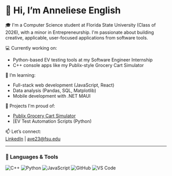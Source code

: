 # 👋 Hi, I’m Anneliese English

🎓 I'm a Computer Science student at Florida State University (Class of 2026), with a minor in Entrepreneurship. I'm passionate about building creative, applicable, user-focused applications from software tools.

💻 Currently working on:
- Python-based EV testing tools at my Software Engineer Internship
- C++ console apps like my Publix-style Grocery Cart Simulator

🌱 I’m learning:
- Full-stack web development (JavaScript, React)
- Data analysis (Pandas, SQL, Matplotlib)
- Mobile development with .NET MAUI

🚀 Projects I'm proud of:
- [Publix Grocery Cart Simulator](https://github.com/YOUR-USERNAME/PUBLIX-REPO)
- [EV Test Automation Scripts (Python)

📫 Let’s connect:  
[LinkedIn](https://www.linkedin.com/in/anneliese-english-5876812b8/) | ave23@fsu.edu

---

### 🔧 Languages & Tools

![C++](https://img.shields.io/badge/C++-00599C?style=flat&logo=c%2B%2B&logoColor=white)
![Python](https://img.shields.io/badge/Python-FFD43B?style=flat&logo=python&logoColor=blue)
![JavaScript](https://img.shields.io/badge/JavaScript-F7DF1E?style=flat&logo=javascript&logoColor=black)
![GitHub](https://img.shields.io/badge/GitHub-181717?style=flat&logo=github&logoColor=white)
![VS Code](https://img.shields.io/badge/VS%20Code-007ACC?style=flat&logo=visual-studio-code&logoColor=white)

